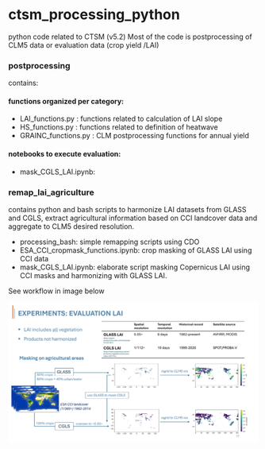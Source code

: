 # ctsm_processing_python
python code related to CTSM (v5.2)
Most of the code is postprocessing of CLM5 data or evaluation data (crop yield /LAI)

### postprocessing
contains:

#### functions organized per category:
- LAI_functions.py : functions related to calculation of LAI slope
- HS_functions.py  : functions related to definition of heatwave
- GRAINC_functions.py : CLM postprocessing functions for annual yield
#### notebooks to execute evaluation:
- mask_CGLS_LAI.ipynb:


### remap_lai_agriculture
contains python and bash scripts to harmonize LAI datasets from GLASS and CGLS, extract agricultural information based on CCI landcover data and aggregate to CLM5 desired resolution.
- processing_bash: simple remapping scripts using CDO
- ESA_CCI_cropmask_functions.ipynb: crop masking of GLASS LAI using CCI data
- mask_CGLS_LAI.ipynb: elaborate script masking Copernicus LAI using CCI masks and harmonizing with GLASS LAI.

See workflow in image below

![Workflow overview](assets/LAI_remap_flowchart.jpg)

